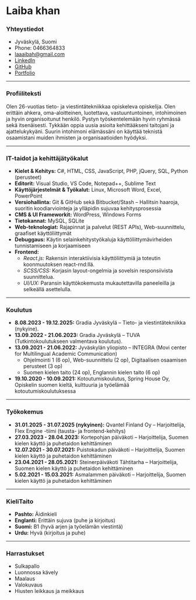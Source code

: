 # Laiba khan
### Yhteystiedot
- Jyväskylä, Suomi
- Phone: 0466364833
- laaaibah@gmail.com 
- [LinkedIn](https://www.linkedin.com/in/laiba-khan-a0484a27b/)  
- [GitHub](https://github.com/lakhan923?tab=repositories)
- [Portfolio](https://lakhan-portfolio.netlify.app/)
---
###  Profiiliteksti
Olen 26-vuotias tieto- ja viestintätekniikkaa opiskeleva opiskelija. Olen erittäin ahkera, oma-aloitteinen, luotettava, vastuuntuntoinen, intohimoinen ja hyvin organisoitunut henkilö. Pystyn työskentelemään hyvin ryhmässä sekä itsenäisesti. Tykkään oppia uusia asioita kehittääkseni taitojani ja ajattelukykyäni. Suurin intohimoni elämässäni on käyttää teknistä osaamistani muiden ihmisten ja organisaatioiden hyödyksi.

---
### IT-taidot ja kehittäjätyökalut
- **Kielet & Kehitys:** C#, HTML, CSS, JavaScript, PHP, jQuery, SQL, Python (perusteet)
- **Editorit:** Visual Studio, VS Code, Notepad++, Sublime Text
- **Käyttöjärjestelmät & Työkalut:** Linux,  Microsoft Word, Excel, PowerPoint
- **Versiohallinta:** Git & GitHub sekä  Bitbucket/Stash – Hallitsin haaroja, suoritin koodiarviointeja ja ylläpidin sujuvaa kehitysprosessia
- **CMS & UI Frameworkit:** WordPress, Windows Forms
- **Tietokannat:** MySQL, SQLite
- **Web-teknologiat:** Rajapinnat ja palvelut (REST APIs), Web-suunnittelu, graafiset käyttöliittymät
- **Debuggaus:** Käytin selainkehitystyökaluja käyttöliittymävirheiden tunnistamiseen ja korjaamiseen
- **Frontend:**
  - *React.js:* Rakensin interaktiivisia käyttöliittymiä ja toteutin koonmuutoksen react-rnd:llä.
  - *SCSS/CSS:* Korjasin layout-ongelmia ja sovelsin responsiivista suunnittelua.
  - *UI/UX:* Paransin käyttökokemusta mukautettavilla paneeleilla ja selkeällä asettelulla.
---

### Koulutus
- **8.08.2023 - 19.12.2025:** Gradia Jyväskylä – Tieto- ja viestintätekniikka (nykyine).
- **13.09.2022 - 21.06.2023:** Gradia Jyväskylä – TUVA (Tutkintokoulutukseen valmentava koulutus).
- **13.09.2021 - 21.06.2022:** Jyväskylän yliopisto – INTEGRA (Movi center for Multilingual Academic Communication)
  - Ohjelmointi 1 (6 op), Web-suunnittelu (2 op), Digitaalisen osaamisen perusteet  (3 op)
  - Suomen kielen taito (24 op), Englannin kielen taito (6 op)
- **19.10.2020 - 10.09.2021:** Kotoutumiskoulutus, Spring House Oy, Opiskelin suomen kieltä, kulttuuria ja työelämää kotoutumiskoulutuksessa
---

### Työkokemus
- **31.01.2025 - 31.07.2025 (nykyinen):** Qvantel Finland Oy – Harjoittelija, Flex Engine -tiimi (tausta- ja frontend-kehitys)
- **27.03.2023 - 28.04.2023:** Kortepohjan päiväkoti – Harjoittelija, Suomen kielen käyttö ja puhetaidon kehittäminen
- **12.07.2021 - 30.07.2021:** Puistokadun päiväkoti – Harjoittelija, Suomen kielen käyttö ja puhetaidon kehittäminen
- **23.04.2021 - 28.05.2021:** Steinerpäiväkoti Tähtitarha – Harjoittelija, Suomen kielen käyttö ja puhetaidon kehittäminen
- **5.02.2021 - 15.03.2021:** Asmalammen päiväkoti – Harjoittelija, Suomen kielen käyttö ja puhetaidon kehittäminen
---

### KieliTaito
- **Pashto:** Äidinkieli
- **Englanti:** Erittäin sujuva (puhe ja kirjoitus)
- **Suomi:** B1 (hyvä arjen ja työelämän viestintä)
- **Urdu:** Hyvä (kirjoitus ja puhe)
---
### Harrastukset
- Sulkapallo  
- Luonnossa kävely  
- Maalaus  
- Valokuvaus  
- Hiusten leikkaus ja meikkaus